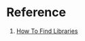 


# Reference
1. [How To Find Libraries](https://gitlab.kitware.com/cmake/community/wikis/doc/tutorials/How-To-Find-Libraries)